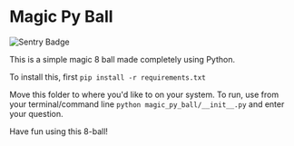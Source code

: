 # Magic Py Ball

![Sentry Badge](https://img.shields.io/badge/sentry-reporting%20errors-493d54.svg)

This is a simple magic 8 ball made completely using Python.

To install this, first `pip install -r requirements.txt`

Move this folder to where you'd like to on your system.
To run, use from your terminal/command line `python magic_py_ball/__init__.py` and enter your question.

Have fun using this 8-ball!
